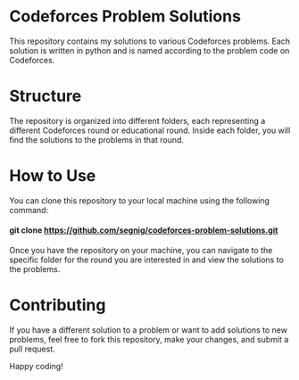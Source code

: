 # Codeforces Problem Solutions
This repository contains my solutions to various Codeforces problems. Each solution is written in python and is named according to the problem code on Codeforces.

# Structure
The repository is organized into different folders, each representing a different Codeforces round or educational round. Inside each folder, you will find the solutions to the problems in that round.

# How to Use
You can clone this repository to your local machine using the following command:

#### git clone https://github.com/segnig/codeforces-problem-solutions.git
Once you have the repository on your machine, you can navigate to the specific folder for the round you are interested in and view the solutions to the problems.

# Contributing
If you have a different solution to a problem or want to add solutions to new problems, feel free to fork this repository, make your changes, and submit a pull request.

Happy coding!
